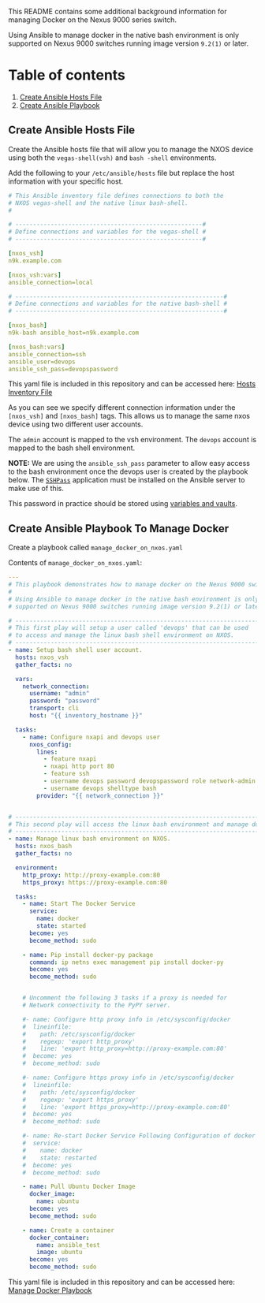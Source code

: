 This README contains some additional background information for managing Docker on the Nexus 9000 series switch.

Using Ansible to manage docker in the native bash environment is only supported on Nexus 9000 switches running image version `9.2(1)` or later.


# Table of contents 

1. [Create Ansible Hosts File](#hosts)
1. [Create Ansible Playbook](#playbook)


## <a name="hosts">Create Ansible Hosts File</a>
Create the Ansible hosts file that will allow you to manage the NXOS device using both the `vegas-shell(vsh)` and `bash -shell` environments.

Add the following to your `/etc/ansible/hosts` file but replace the host information with your specific host.
```yaml
# This Ansible inventory file defines connections to both the
# NXOS vegas-shell and the native linux bash-shell.
#

# -----------------------------------------------------#
# Define connections and variables for the vegas-shell #
# -----------------------------------------------------#

[nxos_vsh]
n9k.example.com

[nxos_vsh:vars]
ansible_connection=local

# -----------------------------------------------------------#
# Define connections and variables for the native bash-shell #
# -----------------------------------------------------------#

[nxos_bash]
n9k-bash ansible_host=n9k.example.com

[nxos_bash:vars]
ansible_connection=ssh
ansible_user=devops
ansible_ssh_pass=devopspassword
```

This yaml file is included in this repository and can be accessed here: [Hosts Inventory File](./host_inventory)

As you can see we specify different connection information under the `[nxos_vsh]` and `[nxos_bash]` tags.  This allows us to manage the same nxos device using two different user accounts.

The `admin` account is mapped to the vsh environment.
The `devops` account is mapped to the bash shell environment.

**NOTE:** We are using the `ansible_ssh_pass` parameter to allow easy access to the bash environment once the devops user is created by the playbook below.  The [`SSHPass`]( https://gist.github.com/arunoda/7790979) application must be installed on the Ansible server to make use of this.

This password in practice should be stored using [variables and vaults](http://docs.ansible.com/ansible/latest/playbooks_best_practices.html#best-practices-for-variables-and-vaults).

## <a name="playbook">Create Ansible Playbook To Manage Docker</a>
Create a playbook called `manage_docker_on_nxos.yaml`

Contents of `manage_docker_on_nxos.yaml`:

```yaml
---
# This playbook demonstrates how to manage docker on the Nexus 9000 switch.
#
# Using Ansible to manage docker in the native bash environment is only
# supported on Nexus 9000 switches running image version 9.2(1) or later.

# ----------------------------------------------------------------------#
# This first play will setup a user called 'devops' that can be used    #
# to access and manage the linux bash shell environment on NXOS.        #
# ----------------------------------------------------------------------#
- name: Setup bash shell user account.
  hosts: nxos_vsh
  gather_facts: no

  vars:
    network_connection:
      username: "admin"
      password: "password"
      transport: cli
      host: "{{ inventory_hostname }}"

  tasks:
    - name: Configure nxapi and devops user
      nxos_config:
        lines:
          - feature nxapi
          - nxapi http port 80
          - feature ssh
          - username devops password devopspassword role network-admin
          - username devops shelltype bash
        provider: "{{ network_connection }}"


# --------------------------------------------------------------------------#
# This second play will access the linux bash environment and manage docker #
# --------------------------------------------------------------------------#
- name: Manage linux bash environment on NXOS.
  hosts: nxos_bash
  gather_facts: no

  environment:
    http_proxy: http://proxy-example.com:80
    https_proxy: https://proxy-example.com:80

  tasks:
    - name: Start The Docker Service
      service:
        name: docker
        state: started
      become: yes
      become_method: sudo

    - name: Pip install docker-py package
      command: ip netns exec management pip install docker-py
      become: yes
      become_method: sudo


    # Uncomment the following 3 tasks if a proxy is needed for
    # Network connectivity to the PyPY server.

    #- name: Configure http proxy info in /etc/sysconfig/docker
    #  lineinfile:
    #    path: /etc/sysconfig/docker
    #    regexp: 'export http_proxy'
    #    line: 'export http_proxy=http://proxy-example.com:80'
    #  become: yes
    #  become_method: sudo

    #- name: Configure https proxy info in /etc/sysconfig/docker
    #  lineinfile:
    #    path: /etc/sysconfig/docker
    #    regexp: 'export https_proxy'
    #    line: 'export https_proxy=http://proxy-example.com:80'
    #  become: yes
    #  become_method: sudo

    #- name: Re-start Docker Service Following Configuration of docker configuration file
    #  service:
    #    name: docker
    #    state: restarted
    #  become: yes
    #  become_method: sudo

    - name: Pull Ubuntu Docker Image
      docker_image:
        name: ubuntu
      become: yes
      become_method: sudo

    - name: Create a container
      docker_container:
        name: ansible_test
        image: ubuntu
      become: yes
      become_method: sudo
```

This yaml file is included in this repository and can be accessed here: [Manage Docker Playbook](./manage_docker_on_nxos)
